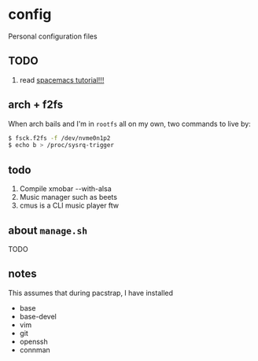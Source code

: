 # config
Personal configuration files

## TODO
1. read [spacemacs tutorial!!!](http://thume.ca/howto/2015/03/07/configuring-spacemacs-a-tutorial/)

## arch + f2fs
When arch bails and I'm in `rootfs` all on my own, two commands to live by:
```bash
$ fsck.f2fs -f /dev/nvme0n1p2
$ echo b > /proc/sysrq-trigger
```

## todo
1. Compile xmobar --with-alsa
2. Music manager such as beets
3. cmus is a CLI music player ftw

## about `manage.sh`
TODO

## notes
This assumes that during pacstrap, I have installed

- base
- base-devel
- vim
- git
- openssh
- connman

